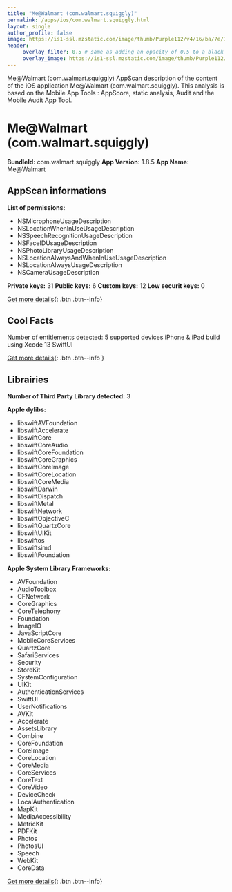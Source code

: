 ```yaml
---
title: "Me@Walmart (com.walmart.squiggly)"
permalink: /apps/ios/com.walmart.squiggly.html
layout: single
author_profile: false
image: https://is1-ssl.mzstatic.com/image/thumb/Purple112/v4/16/ba/7e/16ba7e17-7481-5fa2-763c-a0622d935624/AppIcon-Prod-0-0-1x_U007emarketing-0-0-0-7-0-0-sRGB-0-0-0-GLES2_U002c0-512MB-85-220-0-0.png/512x512bb.jpg
header: 
     overlay_filter: 0.5 # same as adding an opacity of 0.5 to a black background
     overlay_image: https://is1-ssl.mzstatic.com/image/thumb/Purple112/v4/16/ba/7e/16ba7e17-7481-5fa2-763c-a0622d935624/AppIcon-Prod-0-0-1x_U007emarketing-0-0-0-7-0-0-sRGB-0-0-0-GLES2_U002c0-512MB-85-220-0-0.png/512x512bb.jpg
---
```

Me@Walmart (com.walmart.squiggly) AppScan description of the content of the iOS application Me@Walmart (com.walmart.squiggly). This analysis is based on the Mobile App Tools : AppScore, static analysis, Audit and the Mobile Audit App Tool.

# Me@Walmart (com.walmart.squiggly)

**BundleId:** com.walmart.squiggly
**App Version:** 1.8.5
**App Name:** Me@Walmart


## AppScan informations 

**List of permissions:** 
- NSMicrophoneUsageDescription
- NSLocationWhenInUseUsageDescription
- NSSpeechRecognitionUsageDescription
- NSFaceIDUsageDescription
- NSPhotoLibraryUsageDescription
- NSLocationAlwaysAndWhenInUseUsageDescription
- NSLocationAlwaysUsageDescription
- NSCameraUsageDescription
  
  
**Private keys:** 31
**Public keys:** 6
**Custom keys:** 12
**Low securit keys:** 0
  
[Get more details](/pricing.html){: .btn .btn--info}

## Cool Facts

Number of entitlements detected: 5
supported devices iPhone & iPad
build using Xcode 13
SwiftUI
  
[Get more details](/pricing.html){: .btn .btn--info }

## Librairies 
**Number of Third Party Library detected:** 3


**Apple dylibs:**
- libswiftAVFoundation
- libswiftAccelerate
- libswiftCore
- libswiftCoreAudio
- libswiftCoreFoundation
- libswiftCoreGraphics
- libswiftCoreImage
- libswiftCoreLocation
- libswiftCoreMedia
- libswiftDarwin
- libswiftDispatch
- libswiftMetal
- libswiftNetwork
- libswiftObjectiveC
- libswiftQuartzCore
- libswiftUIKit
- libswiftos
- libswiftsimd
- libswiftFoundation


**Apple System Library Frameworks:**
- AVFoundation
- AudioToolbox
- CFNetwork
- CoreGraphics
- CoreTelephony
- Foundation
- ImageIO
- JavaScriptCore
- MobileCoreServices
- QuartzCore
- SafariServices
- Security
- StoreKit
- SystemConfiguration
- UIKit
- AuthenticationServices
- SwiftUI
- UserNotifications
- AVKit
- Accelerate
- AssetsLibrary
- Combine
- CoreFoundation
- CoreImage
- CoreLocation
- CoreMedia
- CoreServices
- CoreText
- CoreVideo
- DeviceCheck
- LocalAuthentication
- MapKit
- MediaAccessibility
- MetricKit
- PDFKit
- Photos
- PhotosUI
- Speech
- WebKit
- CoreData


  
[Get more details](/pricing.html){: .btn .btn--info}


